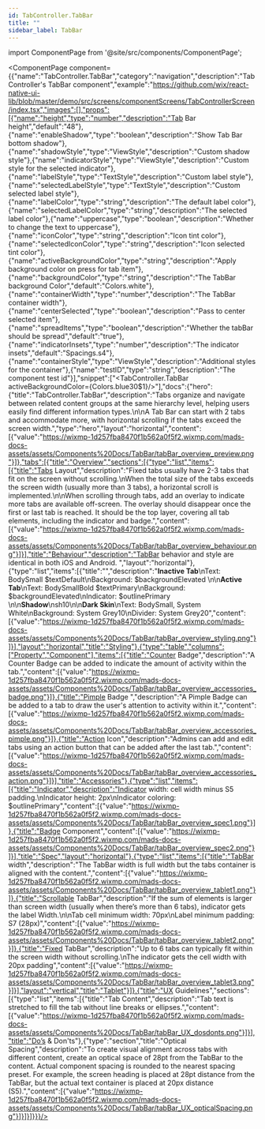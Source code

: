 ```yaml
---
id: TabController.TabBar
title: ""
sidebar_label: TabBar
---
```


import ComponentPage from '@site/src/components/ComponentPage';

<ComponentPage component={{"name":"TabController.TabBar","category":"navigation","description":"TabController's TabBar component","example":"https://github.com/wix/react-native-ui-lib/blob/master/demo/src/screens/componentScreens/TabControllerScreen/index.tsx","images":[],"props":[{"name":"height","type":"number","description":"Tab Bar height","default":"48"},{"name":"enableShadow","type":"boolean","description":"Show Tab Bar bottom shadow"},{"name":"shadowStyle","type":"ViewStyle","description":"Custom shadow style"},{"name":"indicatorStyle","type":"ViewStyle","description":"Custom style for the selected indicator"},{"name":"labelStyle","type":"TextStyle","description":"Custom label style"},{"name":"selectedLabelStyle","type":"TextStyle","description":"Custom selected label style"},{"name":"labelColor","type":"string","description":"The default label color"},{"name":"selectedLabelColor","type":"string","description":"The selected label color"},{"name":"uppercase","type":"boolean","description":"Whether to change the text to uppercase"},{"name":"iconColor","type":"string","description":"Icon tint color"},{"name":"selectedIconColor","type":"string","description":"Icon selected tint color"},{"name":"activeBackgroundColor","type":"string","description":"Apply background color on press for tab item"},{"name":"backgroundColor","type":"string","description":"The TabBar background Color","default":"Colors.white"},{"name":"containerWidth","type":"number","description":"The TabBar container width"},{"name":"centerSelected","type":"boolean","description":"Pass to center selected item"},{"name":"spreadItems","type":"boolean","description":"Whether the tabBar should be spread","default":"true"},{"name":"indicatorInsets","type":"number","description":"The indicator insets","default":"Spacings.s4"},{"name":"containerStyle","type":"ViewStyle","description":"Additional styles for the container"},{"name":"testID","type":"string","description":"The component test id"}],"snippet":["<TabController.TabBar activeBackgroundColor={Colors.blue30$1}/>"],"docs":{"hero":{"title":"TabController.TabBar","description":"Tabs organize and navigate between related content groups at the same hierarchy level, helping users easily find different information types.\n\nA Tab Bar can start with 2 tabs and accommodate more, with horizontal scrolling if the tabs exceed the screen width.","type":"hero","layout":"horizontal","content":[{"value":"https://wixmp-1d257fba8470f1b562a0f5f2.wixmp.com/mads-docs-assets/assets/Components%20Docs/TabBar/tabBar_overview_preview.png"}]},"tabs":[{"title":"Overview","sections":[{"type":"list","items":[{"title":"Tabs Layout","description":"Fixed tabs usually have 2-3 tabs that fit on the screen without scrolling.\nWhen the total size of the tabs exceeds the screen width (usually more than 3 tabs), a horizontal scroll is implemented.\n\nWhen scrolling through tabs, add an overlay to indicate more tabs are available off-screen. The overlay should disappear once the first or last tab is reached. It should be the top layer, covering all tab elements, including the indicator and badge.","content":[{"value":"https://wixmp-1d257fba8470f1b562a0f5f2.wixmp.com/mads-docs-assets/assets/Components%20Docs/TabBar/tabBar_overview_behaviour.png"}]}],"title":"Behaviour","description":"TabBar behavior and style are identical in both iOS and Android. ","layout":"horizontal"},{"type":"list","items":[{"title":"","description":"**Inactive Tab**\nText: BodySmall $textDefault\nBackground: $backgroundElevated  \n\n**Active Tab**\nText: BodySmallBold $textPrimary\nBackground: $backgroundElevated\nIndicator: $outlinePrimary  \n\n**Shadow**\nsh10\n\n**Dark Skin**\nText: BodySmall, System White\nBackground: System Grey10\nDivider: System Grey20","content":[{"value":"https://wixmp-1d257fba8470f1b562a0f5f2.wixmp.com/mads-docs-assets/assets/Components%20Docs/TabBar/tabBar_overview_styling.png"}]}],"layout":"horizontal","title":"Styling"},{"type":"table","columns":["Property","Component"],"items":[{"title":"Counter Badge","description":"A Counter Badge can be added to indicate the amount of activity within the tab.","content":[{"value":"https://wixmp-1d257fba8470f1b562a0f5f2.wixmp.com/mads-docs-assets/assets/Components%20Docs/TabBar/tabBar_overview_accessories_badge.png"}]},{"title":"Pimple Badge ","description":"A Pimple Badge can be added to a tab to draw the user's attention to activity within it.","content":[{"value":"https://wixmp-1d257fba8470f1b562a0f5f2.wixmp.com/mads-docs-assets/assets/Components%20Docs/TabBar/tabBar_overview_accessories_pimple.png"}]},{"title":"Action Icon","description":"Admins can add and edit tabs using an action button that can be added after the last tab.","content":[{"value":"https://wixmp-1d257fba8470f1b562a0f5f2.wixmp.com/mads-docs-assets/assets/Components%20Docs/TabBar/tabBar_overview_accessories_action.png"}]}],"title":"Accessories"},{"type":"list","items":[{"title":"Indicator","description":"Indicator width: cell width minus S5 padding.\nIndicator height: 2px\nIndicator coloring: $outlinePrimary","content":[{"value":"https://wixmp-1d257fba8470f1b562a0f5f2.wixmp.com/mads-docs-assets/assets/Components%20Docs/TabBar/tabBar_overview_spec1.png"}]},{"title":"Badge Component","content":[{"value":"https://wixmp-1d257fba8470f1b562a0f5f2.wixmp.com/mads-docs-assets/assets/Components%20Docs/TabBar/tabBar_overview_spec2.png"}]}],"title":"Spec","layout":"horizontal"},{"type":"list","items":[{"title":"TabBar width","description":"The TabBar width is full width but the tabs container is aligned with the content.","content":[{"value":"https://wixmp-1d257fba8470f1b562a0f5f2.wixmp.com/mads-docs-assets/assets/Components%20Docs/TabBar/tabBar_overview_tablet1.png"}]},{"title":"Scrollable TabBar","description":"If the sum of elements is larger than screen width (usually when there’s more than 6 tabs), indicator gets the label Width.\n\nTab cell minimum width: 70px\nLabel minimum padding: S7 (28px)","content":[{"value":"https://wixmp-1d257fba8470f1b562a0f5f2.wixmp.com/mads-docs-assets/assets/Components%20Docs/TabBar/tabBar_overview_tablet2.png"}]},{"title":"Fixed TabBar","description":"Up to 6 tabs can typically fit within the screen width without scrolling.\nThe indicator gets the cell width with 20px padding","content":[{"value":"https://wixmp-1d257fba8470f1b562a0f5f2.wixmp.com/mads-docs-assets/assets/Components%20Docs/TabBar/tabBar_overview_tablet3.png"}]}],"layout":"vertical","title":"Tablet"}]},{"title":"UX Guidelines","sections":[{"type":"list","items":[{"title":"Tab Content","description":"Tab text is stretched to fill the tab without line breaks or ellipses.","content":[{"value":"https://wixmp-1d257fba8470f1b562a0f5f2.wixmp.com/mads-docs-assets/assets/Components%20Docs/TabBar/tabBar_UX_dosdonts.png"}]}],"title":"Do’s & Don'ts"},{"type":"section","title":"Optical Spacing","description":"To create visual alignment across tabs with different content, create an optical space of 28pt from the TabBar to the content. Actual component spacing is rounded to the nearest spacing preset. For example, the screen heading is placed at 28pt distance from the TabBar, but the actual text container is placed at 20px distance (S5).","content":[{"value":"https://wixmp-1d257fba8470f1b562a0f5f2.wixmp.com/mads-docs-assets/assets/Components%20Docs/TabBar/tabBar_UX_opticalSpacing.png"}]}]}]}}}/>
